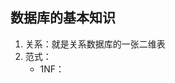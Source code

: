## 数据库的基本知识

1. 关系：就是关系数据库的一张二维表
2. 范式：
	- 1NF： 
<!--stackedit_data:
eyJoaXN0b3J5IjpbLTIxNDMyMzU2NDBdfQ==
-->
